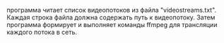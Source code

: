 программа читает список видеопотоков из файла "videostreams.txt". Каждая строка файла должна содержать путь к видеопотоку. Затем программа формирует и выполняет команды ffmpeg для трансляции каждого потока в сеть.
